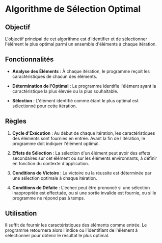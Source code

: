 # Algorithme de Sélection Optimal

## Objectif

L'objectif principal de cet algorithme est d'identifier et de sélectionner l'élément le plus optimal parmi un ensemble d'éléments à chaque itération.

## Fonctionnalités

- **Analyse des Éléments** : À chaque itération, le programme reçoit les caractéristiques de chacun des éléments.

- **Détermination de l'Optimal** : Le programme identifie l'élément ayant la caractéristique la plus élevée ou la plus souhaitable.

- **Sélection** : L'élément identifié comme étant le plus optimal est sélectionné pour cette itération.

## Règles

1. **Cycle d'Exécution** : Au début de chaque itération, les caractéristiques des éléments sont fournies en entrée. Avant la fin de l'itération, le programme doit indiquer l'élément optimal.

2. **Effets de Sélection** : La sélection d'un élément peut avoir des effets secondaires sur cet élément ou sur les éléments environnants, à définir en fonction du contexte d'application.

3. **Conditions de Victoire** : La victoire ou la réussite est déterminée par une sélection optimale à chaque itération.

4. **Conditions de Défaite** : L'échec peut être prononcé si une sélection inappropriée est effectuée, ou si une sortie invalide est fournie, ou si le programme ne répond pas à temps.

## Utilisation

Il suffit de fournir les caractéristiques des éléments comme entrée. Le programme retournera alors l'indice ou l'identifiant de l'élément à sélectionner pour obtenir le résultat le plus optimal.
